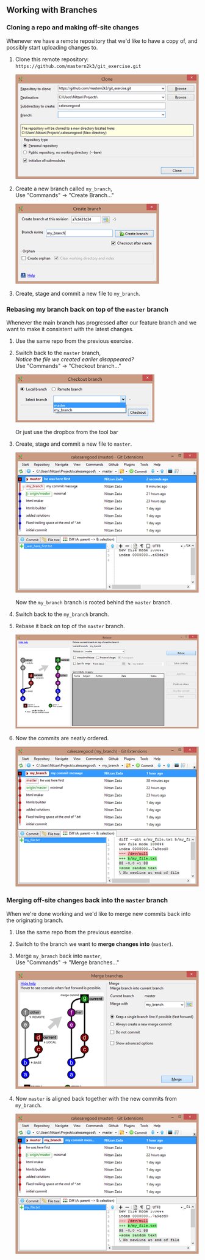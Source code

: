 
Working with Branches
--------------------

### Cloning a repo and making off-site changes

Whenever we have a remote repository that we'd like to have a copy of, and possibly start uploading changes to.

1. Clone this remote repository:  
    `https://github.com/mastern2k3/git_exercise.git`

    ![cloning](images/clone_window.png)

2. Create a new branch called `my_branch`,  
    Use "Commands" -> "Create Branch..."

    ![create branch](images/create_branch.png)

3. Create, stage and commit a new file to `my_branch`.

### Rebasing my branch back on top of the `master` branch

Whenever the main branch has progressed after our feature branch and we want to make
it consistent with the latest changes.

1. Use the same repo from the previous exercise.

2. Switch back to the `master` branch,  
    *Notice the file we created earlier disappeared?*  
    Use "Commands" -> "Checkout branch..."

    ![create branch](images/switch_branch.png)

    Or just use the dropbox from the tool bar

3. Create, stage and commit a new file to `master`.

    ![branch is rooted behind the `master`](images/master_change.png)

    Now the `my_branch` branch is rooted behind the `master` branch.

4. Switch back to the `my_branch` branch.

5. Rebase it back on top of the `master` branch.

    ![rebasing `my_branch`](images/rebase.png)

6. Now the commits are neatly ordered.

    ![rebasing `my_branch`](images/rebase_passed.png)

### Merging off-site changes back into the `master` branch

When we're done working and we'd like to merge new commits back into the originating branch.

1. Use the same repo from the previous exercise.

2. Switch to the branch we want to **merge changes into** (`master`).

3. Merge `my_branch` back into `master`,  
    Use "Commands" -> "Merge branches..."

    ![merging `my_branch`](images/merge_branch.png)

4. Now `master` is aligned back together with the new commits from `my_branch`.

    ![merging `my_branch`](images/after_merge.png)
